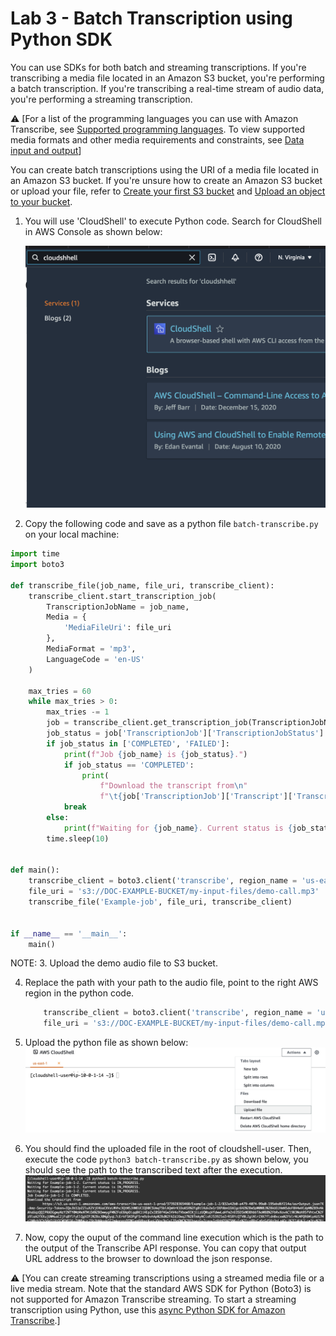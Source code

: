 
# Lab 3 - Batch Transcription using Python SDK

You can use SDKs for both batch and streaming transcriptions. If you're transcribing a media file located in an Amazon S3 bucket, you're performing a batch transcription. If you're transcribing a real-time stream of audio data, you're performing a streaming transcription.

:warning: [For a list of the programming languages you can use with Amazon Transcribe, see [Supported programming languages](https://docs.aws.amazon.com/transcribe/latest/dg/supported-languages.html#supported-sdks). To view supported media formats and other media requirements and constraints, see [Data input and output](https://docs.aws.amazon.com/transcribe/latest/dg/how-input.html)]

You can create batch transcriptions using the URI of a media file located in an Amazon S3 bucket. If you're unsure how to create an Amazon S3 bucket or upload your file, refer to [Create your first S3 bucket](https://docs.aws.amazon.com/AmazonS3/latest/userguide/creating-bucket.html) and [Upload an object to your bucket](https://docs.aws.amazon.com/AmazonS3/latest/userguide/uploading-an-object-bucket.html).

1. You will use 'CloudShell' to execute Python code. Search for CloudShell in AWS Console as shown below:

    ![Cloud Shell](../static/cloudshell-1.png)

2. Copy the following code and save as a python file `batch-transcribe.py` on your local machine:

```python
import time
import boto3

def transcribe_file(job_name, file_uri, transcribe_client):
    transcribe_client.start_transcription_job(
        TranscriptionJobName = job_name,
        Media = {
            'MediaFileUri': file_uri
        },
        MediaFormat = 'mp3',
        LanguageCode = 'en-US'
    )

    max_tries = 60
    while max_tries > 0:
        max_tries -= 1
        job = transcribe_client.get_transcription_job(TranscriptionJobName = job_name)
        job_status = job['TranscriptionJob']['TranscriptionJobStatus']
        if job_status in ['COMPLETED', 'FAILED']:
            print(f"Job {job_name} is {job_status}.")
            if job_status == 'COMPLETED':
                print(
                    f"Download the transcript from\n"
                    f"\t{job['TranscriptionJob']['Transcript']['TranscriptFileUri']}.")
            break
        else:
            print(f"Waiting for {job_name}. Current status is {job_status}.")
        time.sleep(10)


def main():
    transcribe_client = boto3.client('transcribe', region_name = 'us-east-1')
    file_uri = 's3://DOC-EXAMPLE-BUCKET/my-input-files/demo-call.mp3'
    transcribe_file('Example-job', file_uri, transcribe_client)


if __name__ == '__main__':
    main()
```
NOTE: 
3. Upload the demo audio file to S3 bucket.

4. Replace the path with your path to the audio file, point to the right AWS region in the python code. 

    ```python
        transcribe_client = boto3.client('transcribe', region_name = 'us-east-1')
        file_uri = 's3://DOC-EXAMPLE-BUCKET/my-input-files/demo-call.mp3'
    ```
6. Upload the python file as shown below:
    ![upload file](../static/cloudshell-upload.png)

7. You should find the uploaded file in the root of cloudshell-user. Then, execute the code `python3 batch-transcribe.py` as shown below, you should see the path to the transcribed text after the execution.
    ![python execution](../static/cloudshell-cli-running.png)

8. Now, copy the ouput of the command line execution which is the path to the output of the Transcribe API response. You can copy that output URL address to the browser to download the json response.


:warning: [You can create streaming transcriptions using a streamed media file or a live media stream. Note that the standard AWS SDK for Python (Boto3) is not supported for Amazon Transcribe streaming. To start a streaming transcription using Python, use this [async Python SDK for Amazon Transcribe](https://github.com/awslabs/amazon-transcribe-streaming-sdk).]
